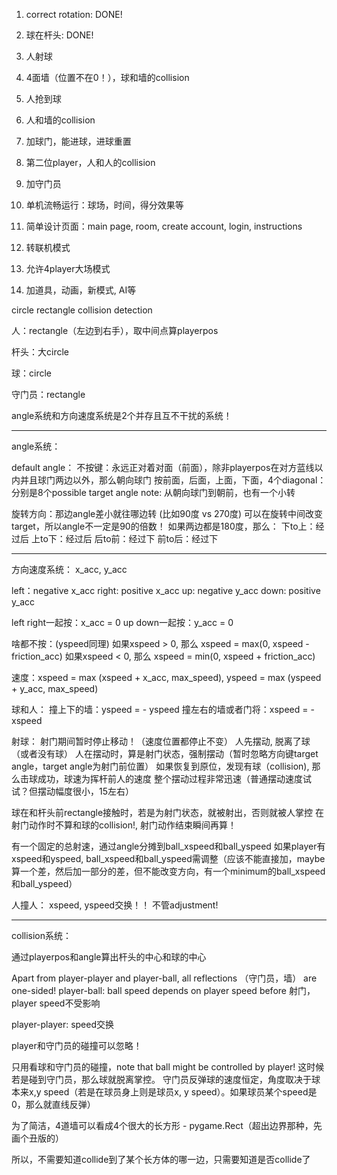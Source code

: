 1. correct rotation: DONE!
2. 球在杆头: DONE!
3. 人射球
4. 4面墙（位置不在0！），球和墙的collision

5. 人抢到球
6. 人和墙的collision
7. 加球门，能进球，进球重置
8. 第二位player，人和人的collision
9. 加守门员
10. 单机流畅运行：球场，时间，得分效果等
11. 简单设计页面：main page, room, create account, login, instructions

12. 转联机模式
13. 允许4player大场模式
14. 加道具，动画，新模式, AI等


circle rectangle collision detection

人：rectangle（左边到右手），取中间点算playerpos

杆头：大circle

球：circle

守门员：rectangle

angle系统和方向速度系统是2个并存且互不干扰的系统！

------------------------------------------------------------------------
angle系统：

default angle：
不按键：永远正对着对面（前面），除非playerpos在对方蓝线以内并且球门两边以外，那么朝向球门
按前面，后面，上面，下面，4个diagonal：分别是8个possible target angle
note: 从朝向球门到朝前，也有一个小转

旋转方向：那边angle差小就往哪边转 (比如90度 vs 270度)
可以在旋转中间改变target，所以angle不一定是90的倍数！
如果两边都是180度，那么：
下to上：经过后
上to下：经过后
后to前：经过下
前to后：经过下

------------------------------------------------------------------------

方向速度系统：
x_acc, y_acc

left：negative x_acc
right: positive x_acc
up: negative y_acc
down: positive y_acc

left right一起按：x_acc = 0
up down一起按：y_acc = 0

啥都不按：(yspeed同理)
如果xspeed > 0, 那么 xspeed = max(0, xspeed - friction_acc)
如果xspeed < 0, 那么 xspeed = min(0, xspeed + friction_acc)

速度：xspeed = max (xspeed + x_acc, max_speed), yspeed = max (yspeed + y_acc, max_speed)

球和人：
撞上下的墙：yspeed = - yspeed
撞左右的墙或者门将：xspeed = - xspeed

射球：
射门期间暂时停止移动！（速度位置都停止不变）
人先摆动, 脱离了球（或者没有球）
人在摆动时，算是射门状态，强制摆动（暂时忽略方向键target angle，target angle为射门前位置）
如果恢复到原位，发现有球（collision), 那么击球成功，球速为挥杆前人的速度
整个摆动过程非常迅速（普通摆动速度试试？但摆动幅度很小，15左右）

球在和杆头前rectangle接触时，若是为射门状态，就被射出，否则就被人掌控
在射门动作时不算和球的collision!, 射门动作结束瞬间再算！

有一个固定的总射速，通过angle分摊到ball_xspeed和ball_yspeed
如果player有xspeed和yspeed, ball_xspeed和ball_yspeed需调整（应该不能直接加，maybe算一个差，然后加一部分的差，但不能改变方向，有一个minimum的ball_xspeed和ball_yspeed）

人撞人：
xspeed, yspeed交换！！
不管adjustment!

------------------------------------------------------------------------
collision系统：

通过playerpos和angle算出杆头的中心和球的中心

Apart from player-player and player-ball, all reflections （守门员，墙） are one-sided!
player-ball: ball speed depends on player speed before 射门，player speed不受影响

player-player: speed交换

player和守门员的碰撞可以忽略！

只用看球和守门员的碰撞，note that ball might be controlled by player! 这时候若是碰到守门员，那么球就脱离掌控。
守门员反弹球的速度恒定，角度取决于球本来x,y speed（若是在球员身上则是球员x, y speed）。如果球员某个speed是0，那么就直线反弹）

为了简洁，4道墙可以看成4个很大的长方形 - pygame.Rect（超出边界那种，先画个丑版的）

所以，不需要知道collide到了某个长方体的哪一边，只需要知道是否collide了








